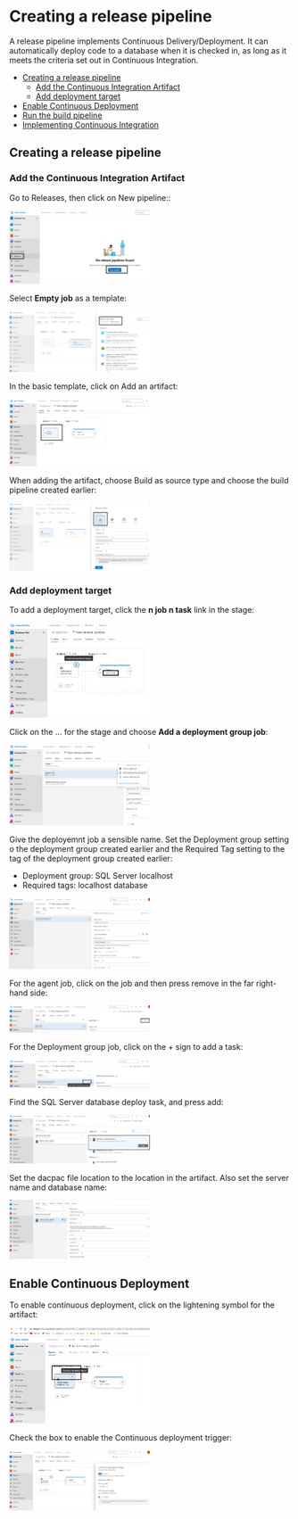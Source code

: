 # Creating a release pipeline

A release pipeline implements Continuous Delivery/Deployment. It can automatically deploy code to a database when it is checked in, as long as it meets the criteria set out in Continuous Integration.

- [Creating a release pipeline](#Creating-a-release-pipeline)
  - [Add the Continuous Integration Artifact](#Add-the-Continuous-Integration-Artifact) 
  - [Add deployment target](#Add-deployment-target) 
- [Enable Continuous Deployment](#Enable-Continuous-Deployment)
- [Run the build pipeline](#Run-the-build-pipeline)
- [Implementing Continuous Integration](#Implementing-Continuous-Integration)

## Creating a release pipeline
### Add the Continuous Integration Artifact

Go to Releases, then click on New pipeline::

<img src="./Pictures/ReleasePipeline/Release01.png" width="50%" height="50%">

Select **Empty job** as a template:

<img src="./Pictures/ReleasePipeline/Release02.png" width="50%" height="50%">

In the basic template, click on Add an artifact:

<img src="./Pictures/ReleasePipeline/Release03.png" width="50%" height="50%">

When adding the artifact, choose Build as source type and choose the build pipeline created earlier:

<img src="./Pictures/ReleasePipeline/Release04.png" width="50%" height="50%">

### Add deployment target

To add a deployment target, click the **n job n task** link in the stage:

<img src="./Pictures/ReleasePipeline/Release07.png" width="50%" height="50%">

Click on the ... for the stage and choose **Add a deployment group job**:

<img src="./Pictures/ReleasePipeline/Release10.png" width="50%" height="50%">

Give the deployemnt job a sensible name. Set the Deployment group setting o the deployment group created earlier and the Required Tag setting to the tag of the deployment group created earlier:
- Deployment group: SQL Server localhost
- Required tags: localhost database

<img src="./Pictures/ReleasePipeline/Release11.png" width="50%" height="50%">

For the agent job, click on the job and then press remove in the far right-hand side:

<img src="./Pictures/ReleasePipeline/Release12.png" width="50%" height="50%">

For the Deployment group job, click on the + sign to add a task:

<img src="./Pictures/ReleasePipeline/Release13.png" width="50%" height="50%">

Find the SQL Server database deploy task, and press add:

<img src="./Pictures/ReleasePipeline/Release14.png" width="50%" height="50%">

Set the dacpac file location to the location in the artifact. Also set the server name and database name:

<img src="./Pictures/ReleasePipeline/Release15.png" width="50%" height="50%">

## Enable Continuous Deployment
To enable continuous deployment, click on the lightening symbol for the artifact:

<img src="./Pictures/ReleasePipeline/Release05.png" width="50%" height="50%">

Check the box to enable the Continuous deployment trigger:

<img src="./Pictures/ReleasePipeline/Release06.png" width="50%" height="50%">
